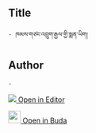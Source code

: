 ## Title
	- ཁམས་གཙང་འབྲུག་རྒྱལ་གྱི་སྨན་ཡིག།

## Author
	- 



[<img src="https://img.icons8.com/color/25/000000/edit-property.png"> Open in Editor](http://editor.openpecha.org/P010605)

[<img width="25" src="https://library.bdrc.io/icons/BUDA-small.svg"> Open in Buda](https://library.bdrc.io/show/bdr:IE0OPP010605)
